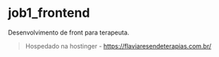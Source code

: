 # job1_frontend
Desenvolvimento de front para terapeuta.


> Hospedado na hostinger - https://flaviaresendeterapias.com.br/
